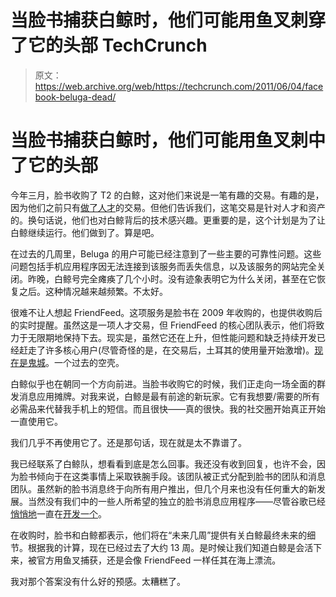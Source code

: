 # 当脸书捕获白鲸时，他们可能用鱼叉刺穿了它的头部 TechCrunch

> 原文：<https://web.archive.org/web/https://techcrunch.com/2011/06/04/facebook-beluga-dead/>

# 当脸书捕获白鲸时，他们可能用鱼叉刺中了它的头部

今年三月，脸书收购了 T2 的白鲸，这对他们来说是一笔有趣的交易。有趣的是，因为他们之前只有[做了人才](https://web.archive.org/web/20221006065332/https://beta.techcrunch.com/2010/07/08/facebook-nextstop/)的交易。但他们告诉我们，这笔交易是针对人才和资产的。换句话说，他们也对白鲸背后的技术感兴趣。更重要的是，这个计划是为了让白鲸继续运行。他们做到了。算是吧。

在过去的几周里，Beluga 的用户可能已经注意到了一些主要的可靠性问题。这些问题包括手机应用程序因无法连接到该服务而丢失信息，以及该服务的网站完全关闭。昨晚，白鲸号完全瘫痪了几个小时。没有迹象表明它为什么关闭，甚至在它恢复之后。这种情况越来越频繁。不太好。

很难不让人想起 FriendFeed。这项服务是脸书在 2009 年收购的，也提供收购后的实时提醒。虽然这是一项人才交易，但 FriendFeed 的核心团队表示，他们将致力于无限期地保持下去。现实是，虽然它还在上升，但性能问题和缺乏持续开发已经赶走了许多核心用户(尽管奇怪的是，在交易后，土耳其的使用量开始激增)。[现在是鬼城](https://web.archive.org/web/20221006065332/https://beta.techcrunch.com/2009/10/17/this-used-to-be-my-playground/)。一个过去的空壳。

白鲸似乎也在朝同一个方向前进。当脸书收购它的时候，我们正走向一场全面的群发消息应用摊牌。对我来说，白鲸是最有前途的新玩家。它有我想要/需要的所有必需品来代替我手机上的短信。而且很快——真的很快。我的社交圈开始真正开始一直使用它。

我们几乎不再使用它了。还是那句话，现在就是太不靠谱了。

我已经联系了白鲸队，想看看到底是怎么回事。我还没有收到回复，也许不会，因为脸书倾向于在这类事情上采取铁腕手段。该团队被正式分配到脸书的团队和消息团队。虽然新的脸书消息终于向所有用户推出，但几个月来也没有任何重大的新发展。当然没有我们中的一些人所希望的独立的脸书消息应用程序——尽管谷歌已经[悄悄地](https://web.archive.org/web/20221006065332/https://beta.techcrunch.com/2011/03/25/disco-app/)一直在[开发一个](https://web.archive.org/web/20221006065332/https://beta.techcrunch.com/2011/05/23/google-disco-2/)。

在收购时，脸书和白鲸都表示，他们将在“未来几周”提供有关白鲸最终未来的细节。根据我的计算，现在已经过去了大约 13 周。是时候让我们知道白鲸是会活下来，被官方用鱼叉捕获，还是会像 FriendFeed 一样任其在海上漂流。

我对那个答案没有什么好的预感。太糟糕了。